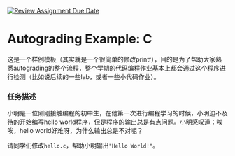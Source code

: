 [![Review Assignment Due Date](https://classroom.github.com/assets/deadline-readme-button-22041afd0340ce965d47ae6ef1cefeee28c7c493a6346c4f15d667ab976d596c.svg)](https://classroom.github.com/a/XhNn7AM2)
# Autograding Example: C
这是一个样例模板（其实就是一个很简单的修改printf），目的是为了帮助大家熟悉autograding的整个流程，整个学期的代码编程作业基本上都会通过这个程序进行检测（比如说后续的一些lab，或者一些小代码作业）。

### 任务描述
小明是一位刚刚接触编程的初中生，在他第一次进行编程学习的时候，小明迫不及待的开始编写hello world程序，但是程序的输出总是有点问题。小明感叹道：唉唉，hello world好难呀，为什么输出总是不对呢？

请同学们修改`hello.c`，帮助小明输出`"Hello World!"`。
